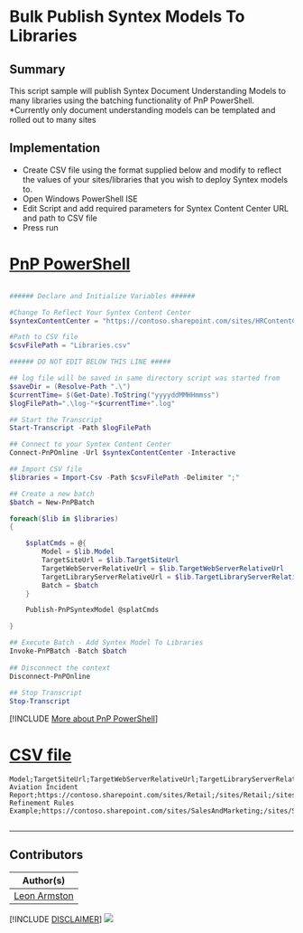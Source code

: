 

# Bulk Publish Syntex Models To Libraries

## Summary

This script sample will publish Syntex Document Understanding Models to many libraries using the batching functionality of PnP PowerShell. *Currently only document understanding models can be templated and rolled out to many sites

## Implementation

- Create CSV file using the format supplied below and modify to reflect the values of your sites/libraries that you wish to deploy Syntex models to.
- Open Windows PowerShell ISE
- Edit Script and add required parameters for Syntex Content Center URL and path to CSV file
- Press run

# [PnP PowerShell](#tab/pnpps)
```powershell

###### Declare and Initialize Variables ######  

#Change To Reflect Your Syntex Content Center
$syntexContentCenter = "https://contoso.sharepoint.com/sites/HRContentCenter" 

#Path to CSV file
$csvFilePath = "Libraries.csv"

###### DO NOT EDIT BELOW THIS LINE #####

## log file will be saved in same directory script was started from
$saveDir = (Resolve-Path ".\")  
$currentTime= $(Get-Date).ToString("yyyyddMMHHmmss")  
$logFilePath=".\log-"+$currentTime+".log"  

## Start the Transcript  
Start-Transcript -Path $logFilePath 

## Connect to your Syntex Content Center
Connect-PnPOnline -Url $syntexContentCenter -Interactive

## Import CSV file
$libraries = Import-Csv -Path $csvFilePath -Delimiter ";"

## Create a new batch
$batch = New-PnPBatch

foreach($lib in $libraries) 
{ 

    $splatCmds = @{
        Model = $lib.Model
        TargetSiteUrl = $lib.TargetSiteUrl
        TargetWebServerRelativeUrl = $lib.TargetWebServerRelativeUrl
        TargetLibraryServerRelativeUrl = $lib.TargetLibraryServerRelativeUrl
        Batch = $batch
    }

    Publish-PnPSyntexModel @splatCmds

}

## Execute Batch - Add Syntex Model To Libraries
Invoke-PnPBatch -Batch $batch
 
## Disconnect the context  
Disconnect-PnPOnline  
 
## Stop Transcript  
Stop-Transcript  

```
[!INCLUDE [More about PnP PowerShell](../../docfx/includes/MORE-PNPPS.md)]

# [CSV file](#tab/csv)
```csv
Model;TargetSiteUrl;TargetWebServerRelativeUrl;TargetLibraryServerRelativeUrl
Aviation Incident Report;https://contoso.sharepoint.com/sites/Retail;/sites/Retail;/sites/Retail/shared%20documents
Refinement Rules Example;https://contoso.sharepoint.com/sites/SalesAndMarketing;/sites/SalesAndMarketing;/sites/SalesAndMarketing/shared%20documents


```
***

## Contributors

| Author(s) |
|-----------|
| [Leon Armston](https://github.com/LeonArmston) |

[!INCLUDE [DISCLAIMER](../../docfx/includes/DISCLAIMER.md)]
<img src="https://m365-visitor-stats.azurewebsites.net/script-samples/scripts/spo-bulk-publish-syntex-model" aria-hidden="true" />
